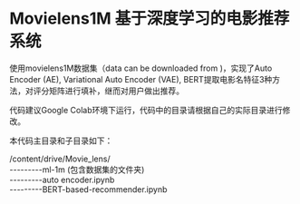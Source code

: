 # Movielens1M 基于深度学习的电影推荐系统
使用movielens1M数据集（data can be downloaded from )，实现了Auto Encoder (AE), Variational Auto Encoder (VAE), BERT提取电影名特征3种方法，对评分矩阵进行填补，继而对用户做出推荐。

代码建议Google Colab环境下运行，代码中的目录请根据自己的实际目录进行修改。  

本代码主目录和子目录如下：  

/content/drive/Movie_lens/  
---------ml-1m (包含数据集的文件夹)  
---------auto encoder.ipynb  
---------BERT-based-recommender.ipynb  
